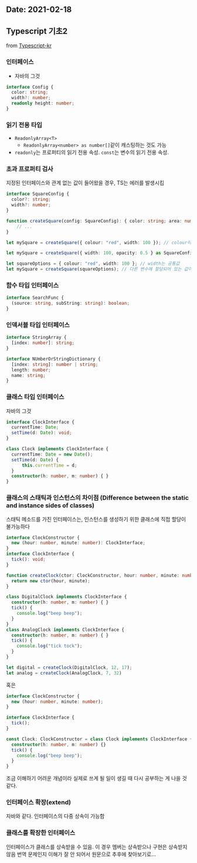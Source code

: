 Date: 2021-02-18
---

## Typescript 기초2
from [Typescript-kr](https://typescript-kr.github.io/)

### 인터페이스
- 자바의 그것

```ts
interface Config {
  color: string;
  width?: number;
  readonly height: number;
}
```

### 읽기 전용 타입
- `ReadonlyArray<T>`
  - `ReadonlyArray<number> as number[]`같이 캐스팅하는 것도 가능
- `readonly`는 프로퍼티의 읽기 전용 속성. `const`는 변수의 읽기 전용 속성.

### 초과 프로퍼티 검사
지정된 인터페이스와 관계 없는 값이 들어왔을 경우, TS는 에러를 발생시킴

```ts
interface SquareConfig {
  color?: string;
  width?: number;
}

function createSquare(config: SquareConfig): { color: string; area: number } {
    // ...
}

let mySquare = createSquare({ colour: "red", width: 100 }); // colour이라는 값은 SquareConfig에 없음

let mySquare = createSquare({ width: 100, opacity: 0.5 } as SquareConfig); // 타입 캐스팅으로 인식시키면 에러 발생 않음

let squareOptions = { colour: "red", width: 100 }; // width는 공통값
let mySquare = createSquare(squareOptions); // 다른 변수에 할당되어 있는 값이라면 프로퍼티 검사를 하지 않으므로 에러 발생 않음
```

### 함수 타입 인터페이스
```ts
interface SearchFunc {
  (source: string, subString: string): boolean;
}
```

### 인덱서블 타입 인터페이스
```ts
interface StringArray {
  [index: number]: string;
}

interface NUmberOrStringDictionary {
  [index: string]: number | string;
  length: number;
  name: string;
}
```

### 클래스 타입 인터페이스
자바의 그것

```ts
interface ClockInterface {
  currentTime: Date;
  setTime(d: Date): void;
}

class Clock implements ClockInterface {
  currentTime: Date = new Date();
  setTime(d: Date) {
      this.currentTime = d;
  }
  constructor(h: number, m: number) { }
}
```

### 클래스의 스태틱과 인스턴스의 차이점 (Difference between the static and instance sides of classes)
스태틱 메소드를 가진 인터페이스는, 인스턴스를 생성하기 위한 클래스에 직접 할당이 불가능하다

```ts
interface ClockConstructor {
  new (hour: number, minute: number): ClockInterface;
}
interface ClockInterface {
  tick(): void;
}

function createClock(ctor: ClockConstructor, hour: number, minute: number): ClockInterface {
  return new ctor(hour, minute);
}

class DigitalClock implements ClockInterface {
  constructor(h: number, m: number) { }
  tick() {
    console.log("beep beep");
  }
}
class AnalogClock implements ClockInterface {
  constructor(h: number, m: number) { }
  tick() {
    console.log("tick tock");
  }
}

let digital = createClock(DigitalClock, 12, 17);
let analog = createClock(AnalogClock, 7, 32)
```

혹은

```ts
interface ClockConstructor {
  new (hour: number, minute: number);
}

interface ClockInterface {
  tick();
}

const Clock: ClockConstructor = class Clock implements ClockInterface {
  constructor(h: number, m: number) {}
  tick() {
    console.log("beep beep");
  }
}
```

조금 이해하기 어려운 개념이라 실제로 쓰게 될 일이 생길 때 다시 공부하는 게 나을 것 같다.

### 인터페이스 확장(extend)
자바와 같다. 인터페이스의 다중 상속이 가능함

### 클래스를 확장한 인터페이스
인터페이스가 클래스를 상속받을 수 있음. 이 경우 멤버는 상속받으나 구현은 상속받지 않음
번역 문제인지 이해가 잘 안 되어서 원문으로 추후에 찾아보기로...
